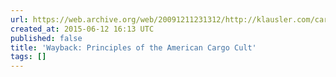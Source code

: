 ```yaml
---
url: https://web.archive.org/web/20091211231312/http://klausler.com/cargo.html
created_at: 2015-06-12 16:13 UTC
published: false
title: 'Wayback: Principles of the American Cargo Cult'
tags: []
---
```




